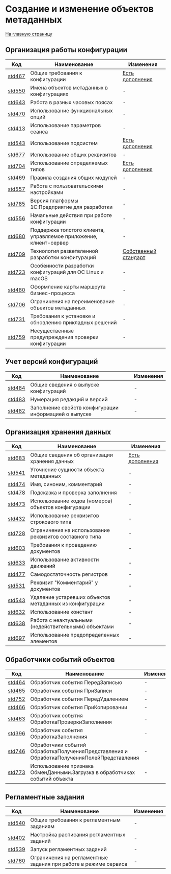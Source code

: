 # Создание и изменение объектов метаданных

[На главную страницу](../README.MD)

## Организация работы конфигурации

| Код | Наименование | Изменения |
|-|-|-|
| [std467](https://its.1c.ru/db/v8std#content:467:hdoc) | Общие требования к конфигурации | [Есть дополнения](../std_1c/std467.MD) |
| [std550](https://its.1c.ru/db/v8std#content:550:hdoc) | Имена объектов метаданных в конфигурациях | - |
| [std643](https://its.1c.ru/db/v8std#content:643:hdoc) | Работа в разных часовых поясах | - |
| [std470](https://its.1c.ru/db/v8std#content:470:hdoc) | Использование функциональных опций | - |
| [std413](https://its.1c.ru/db/v8std#content:413:hdoc) | Использование параметров сеанса | - |
| [std543](https://its.1c.ru/db/v8std#content:543:hdoc) | Использование подсистем | [Есть дополнения](../std_1c/std543.MD) |
| [std677](https://its.1c.ru/db/v8std#content:677:hdoc) | Использование общих реквизитов | - |
| [std704](https://its.1c.ru/db/v8std#content:704:hdoc) | Использование определяемых типов | [Есть дополнения](../std_1c/std704.MD) |
| [std469](https://its.1c.ru/db/v8std#content:469:hdoc) | Правила создания общих модулей | - |
| [std557](https://its.1c.ru/db/v8std#content:557:hdoc) | Работа с пользовательскими настройками | - |
| [std785](https://its.1c.ru/db/v8std#content:785:hdoc) | Версия платформы 1С:Предприятие для разработки | - |
| [std556](https://its.1c.ru/db/v8std#content:556:hdoc) | Начальные действия при работе конфигурации | - |
| [std680](https://its.1c.ru/db/v8std#content:680:hdoc) | Поддержка толстого клиента, управляемое приложение, клиент-сервер | - |
| [std709](https://its.1c.ru/db/v8std#content:709:hdoc) | Технология разветвленной разработки конфигураций | [Собственный стандарт](../std_1c/std709.MD) |
| [std723](https://its.1c.ru/db/v8std#content:723:hdoc) | Особенности разработки конфигураций для ОС Linux и macOS | - |
| [std480](https://its.1c.ru/db/v8std#content:480:hdoc) | Оформление карты маршрута бизнес-процесса | - |
| [std706](https://its.1c.ru/db/v8std#content:706:hdoc) | Ограничения на переименование объектов метаданных | - |
| [std731](https://its.1c.ru/db/v8std#content:731:hdoc) | Требования к установке и обновлению прикладных решений | - |
| [std759](https://its.1c.ru/db/v8std#content:759:hdoc) | Несущественные предупреждения проверки конфигурации | - |

## Учет версий конфигураций

| Код | Наименование | Изменения |
|-|-|-|
| [std484](https://its.1c.ru/db/v8std#content:484:hdoc) | Общие сведения о выпуске конфигураций | - |
| [std483](https://its.1c.ru/db/v8std#content:483:hdoc) | Нумерация редакций и версий | - |
| [std482](https://its.1c.ru/db/v8std#content:482:hdoc) | Заполнение свойств конфигурации информацией о выпуске | - |

## Организация хранения данных

| Код | Наименование | Изменения |
|-|-|-|
| [std683](https://its.1c.ru/db/v8std#content:683:hdoc) | Общие сведения об организации хранения данных | [Есть дополнения](../std_1c/std683.MD) |
| [std541](https://its.1c.ru/db/v8std#content:541:hdoc) | Уточнение сущности объекта метаданных | - |
| [std474](https://its.1c.ru/db/v8std#content:474:hdoc) | Имя, синоним, комментарий | - |
| [std478](https://its.1c.ru/db/v8std#content:478:hdoc) | Подсказка и проверка заполнения | - |
| [std473](https://its.1c.ru/db/v8std#content:473:hdoc) | Использование кодов (номеров) объектов конфигурации | - |
| [std432](https://its.1c.ru/db/v8std#content:432:hdoc) | Использование реквизитов строкового типа | - |
| [std728](https://its.1c.ru/db/v8std#content:728:hdoc) | Ограничения на использование реквизитов составного типа | - |
| [std603](https://its.1c.ru/db/v8std#content:603:hdoc) | Требования к проведению документов | - |
| [std633](https://its.1c.ru/db/v8std#content:633:hdoc) | Использование активности движений | - |
| [std477](https://its.1c.ru/db/v8std#content:477:hdoc) | Самодостаточность регистров | - |
| [std531](https://its.1c.ru/db/v8std#content:531:hdoc) | Реквизит "Комментарий" у документов | - |
| [std543](https://its.1c.ru/db/v8std#content:534:hdoc) | Удаление устаревших объектов метаданных из конфигурации | - |
| [std632](https://its.1c.ru/db/v8std#content:632:hdoc) | Использование констант | - |
| [std638](https://its.1c.ru/db/v8std#content:638:hdoc) | Работа с неактуальными (недействительными) объектами | - |
| [std697](https://its.1c.ru/db/v8std#content:697:hdoc) | Использование предопределенных элементов | - |

## Обработчики событий объектов

| Код | Наименование | Изменения |
|-|-|-|
| [std464](https://its.1c.ru/db/v8std#content:464:hdoc) | Обработчик события ПередЗаписью | - |
| [std465](https://its.1c.ru/db/v8std#content:465:hdoc) | Обработчик события ПриЗаписи | - |
| [std752](https://its.1c.ru/db/v8std#content:752:hdoc) | Обработчик события ПередУдалением | - |
| [std466](https://its.1c.ru/db/v8std#content:466:hdoc) | Обработчик события ПриКопировании | - |
| [std463](https://its.1c.ru/db/v8std#content:463:hdoc) | Обработчик события ОбработкаПроверкиЗаполнения | - |
| [std396](https://its.1c.ru/db/v8std#content:396:hdoc) | Обработчик события ОбработкаЗаполнения | - |
| [std746](https://its.1c.ru/db/v8std#content:746:hdoc) | Обработчики событий ОбработкаПолученияПредставления и  ОбработкаПолученияПолейПредставления | - |
| [std773](https://its.1c.ru/db/v8std#content:773:hdoc) | Использование признака ОбменДанными.Загрузка в обработчиках событий объекта | - |

## Регламентные задания

| Код | Наименование | Изменения |
|-|-|-|
| [std540](https://its.1c.ru/db/v8std#content:540:hdoc) | Общие требования к регламентным заданиям | - |
| [std402](https://its.1c.ru/db/v8std#content:402:hdoc) | Настройка расписания регламентных заданий | - |
| [std539](https://its.1c.ru/db/v8std#content:539:hdoc) | Запуск регламентных заданий | - |
| [std760](https://its.1c.ru/db/v8std#content:760:hdoc) | Ограничения на регламентные задания при работе в режиме сервиса | - |